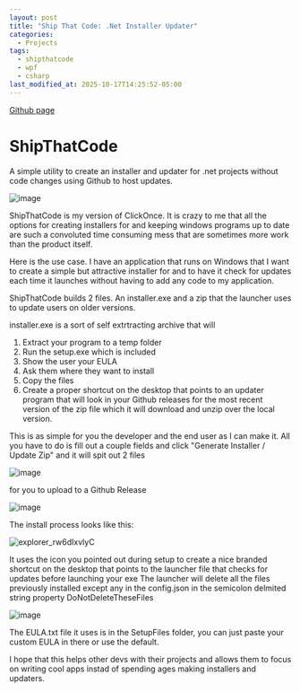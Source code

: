 ```yaml
---
layout: post
title: "Ship That Code: .Net Installer Updater"
categories:
  - Projects
tags:
  - shipthatcode
  - wpf
  - csharp
last_modified_at: 2025-10-17T14:25:52-05:00
---
```


[Github page](https://github.com/Echostorm44/ShipThatCode)

# ShipThatCode
 A simple utility to create an installer and updater for .net projects without code changes using Github to host updates.

![image](https://github.com/Echostorm44/ShipThatCode/assets/107306362/949b09ca-1f17-4148-9a36-bb9766e8290a)

ShipThatCode is my version of ClickOnce.  It is crazy to me that all the options for creating installers for and keeping windows programs up to date are such a convoluted time consuming mess that are sometimes more work than the product itself.

Here is the use case. I have an application that runs on Windows that I want to create a simple but attractive installer for and to have it check for updates each time it launches without having to add any code to my application.

ShipThatCode builds 2 files.  An installer.exe and a zip that the launcher uses to update users on older versions.  

installer.exe is a sort of self extrtracting archive that will 
1. Extract your program to a temp folder
2. Run the setup.exe which is included
3. Show the user your EULA
4. Ask them where they want to install
5. Copy the files
6. Create a proper shortcut on the desktop that points to an updater program that will look in your Github releases for the most recent version of the zip file which it will download and unzip over the local version.

This is as simple for you the developer and the end user as I can make it.
All you have to do is fill out a couple fields and click "Generate Installer / Update Zip" and it will spit out 2 files 

![image](https://github.com/Echostorm44/ShipThatCode/assets/107306362/c0996fe1-4706-4b83-8046-adf49a011dcf)

for you to upload to a Github Release

![image](https://github.com/Echostorm44/ShipThatCode/assets/107306362/e157eb54-7573-434b-b6ed-af39e192c44b)


The install process looks like this:

![explorer_rw6dIxvlyC](https://github.com/Echostorm44/ShipThatCode/assets/107306362/9cbc45e1-5eb7-4a85-9c9d-1168a91c1574)

It uses the icon you pointed out during setup to create a nice branded shortcut on the desktop that points to the launcher file that checks for updates before launching your exe
The launcher will delete all the files previously installed except any in the config.json in the semicolon delmited string property DoNotDeleteTheseFiles

![image](https://github.com/Echostorm44/ShipThatCode/assets/107306362/3e9b6c48-2f99-4241-8e14-308b1c0509ce)

The EULA.txt file it uses is in the SetupFiles folder, you can just paste your custom EULA in there or use the default.

I hope that this helps other devs with their projects and allows them to focus on writing cool apps instad of spending ages making installers and updaters. 